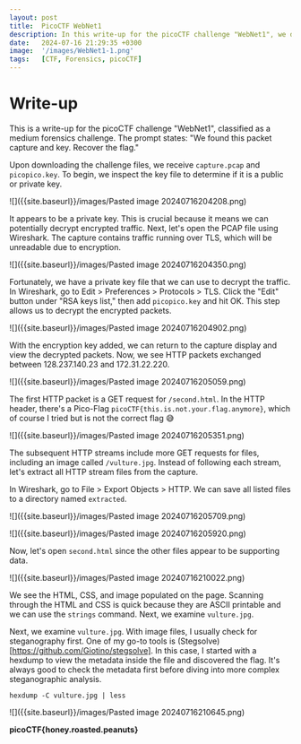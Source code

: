 ```yaml
---
layout: post
title:  PicoCTF WebNet1
description: In this write-up for the picoCTF challenge "WebNet1", we decrypt TLS traffic using a provided private key. Follow along as we use Wireshark to extract decrypted HTTP files and uncover the flag through analysis.
date:   2024-07-16 21:29:35 +0300
image:  '/images/WebNet1-1.png'
tags:   [CTF, Forensics, picoCTF]
---
```


# Write-up
This is a write-up for the picoCTF challenge "WebNet1", classified as a medium forensics challenge. The prompt states: "We found this packet capture and key. Recover the flag."

Upon downloading the challenge files, we receive `capture.pcap` and `picopico.key`. To begin, we inspect the key file to determine if it is a public or private key.

![]({{site.baseurl}}/images/Pasted image 20240716204208.png)

It appears to be a private key. This is crucial because it means we can potentially decrypt encrypted traffic. Next, let's open the PCAP file using Wireshark. The capture contains traffic running over TLS, which will be unreadable due to encryption.

![]({{site.baseurl}}/images/Pasted image 20240716204350.png)

Fortunately, we have a private key file that we can use to decrypt the traffic. In Wireshark, go to Edit > Preferences > Protocols > TLS. Click the "Edit" button under "RSA keys list," then add `picopico.key` and hit OK. This step allows us to decrypt the encrypted packets.

![]({{site.baseurl}}/images/Pasted image 20240716204902.png)

With the encryption key added, we can return to the capture display and view the decrypted packets. Now, we see HTTP packets exchanged between 128.237.140.23 and 172.31.22.220.

![]({{site.baseurl}}/images/Pasted image 20240716205059.png)

The first HTTP packet is a GET request for `/second.html`. In the HTTP header, there's a Pico-Flag `picoCTF{this.is.not.your.flag.anymore}`, which of course I tried but is not the correct flag 😅

![]({{site.baseurl}}/images/Pasted image 20240716205351.png)

The subsequent HTTP streams include more GET requests for files, including an image called `/vulture.jpg`. Instead of following each stream, let's extract all HTTP stream files from the capture.

In Wireshark, go to File > Export Objects > HTTP. We can save all listed files to a directory named `extracted`.

![]({{site.baseurl}}/images/Pasted image 20240716205709.png)

![]({{site.baseurl}}/images/Pasted image 20240716205920.png)

Now, let's open `second.html` since the other files appear to be supporting data.

![]({{site.baseurl}}/images/Pasted image 20240716210022.png)

We see the HTML, CSS, and image populated on the page. Scanning through the HTML and CSS is quick because they are ASCII printable and we can use the `strings` command. Next, we examine `vulture.jpg`.

Next, we examine `vulture.jpg`. With image files, I usually check for steganography first. One of my go-to tools is (Stegsolve)[https://github.com/Giotino/stegsolve]. In this case, I started with a hexdump to view the metadata inside the file and discovered the flag. It's always good to check the metadata first before diving into more complex steganographic analysis.

```shell
hexdump -C vulture.jpg | less
```

![]({{site.baseurl}}/images/Pasted image 20240716210645.png)

**picoCTF{honey.roasted.peanuts}**